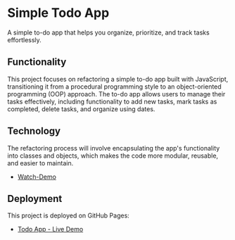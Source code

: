 # Simple Todo App

A simple to-do app that helps you organize, prioritize, and track tasks effortlessly.

## Functionality

This project focuses on refactoring a simple to-do app built with JavaScript, transitioning it from a procedural programming style to an object-oriented programming (OOP) approach. The to-do app allows users to manage their tasks effectively, including functionality to add new tasks, mark tasks as completed, delete tasks, and organize using dates.

## Technology

The refactoring process will involve encapsulating the app's functionality into classes and objects, which makes the code more modular, reusable, and easier to maintain.

- [Watch-Demo](https://drive.google.com/file/d/1SvqdOv7NbHixswfhCGEjmJeTQD0z_1V7/view?usp=drive_link)

## Deployment

This project is deployed on GitHub Pages:

- [Todo App - Live Demo](https://majestyk1.github.io/se_project_todo-app/)
